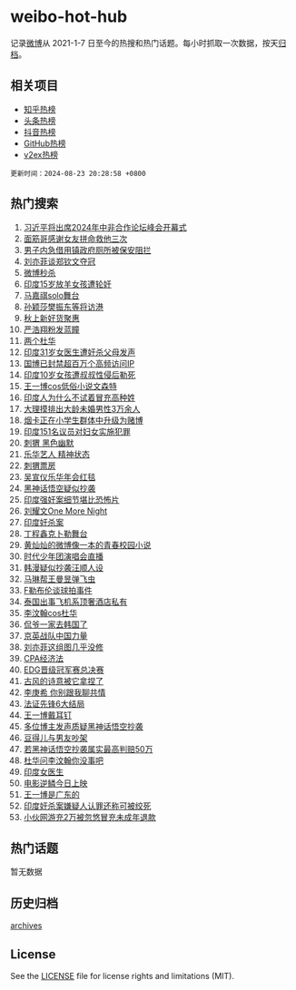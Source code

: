 # weibo-hot-hub

记录[微博](https://www.weibo.com)从 2021-1-7 日至今的热搜和热门话题。每小时抓取一次数据，按天[归档](archives)。

## 相关项目

- [知乎热榜](https://github.com/lonnyzhang423/zhihu-hot-hub)
- [头条热榜](https://github.com/lonnyzhang423/toutiao-hot-hub)
- [抖音热榜](https://github.com/lonnyzhang423/douyin-hot-hub)
- [GitHub热榜](https://github.com/lonnyzhang423/github-hot-hub)
- [v2ex热榜](https://github.com/lonnyzhang423/v2ex-hot-hub)


`更新时间：2024-08-23 20:28:58 +0800`

## 热门搜索

1. [习近平将出席2024年中非合作论坛峰会开幕式](https://m.weibo.cn/search?containerid=100103type%3D1%26t%3D10%26q%3D%23%E4%B9%A0%E8%BF%91%E5%B9%B3%E5%B0%86%E5%87%BA%E5%B8%AD2024%E5%B9%B4%E4%B8%AD%E9%9D%9E%E5%90%88%E4%BD%9C%E8%AE%BA%E5%9D%9B%E5%B3%B0%E4%BC%9A%E5%BC%80%E5%B9%95%E5%BC%8F%23&stream_entry_id=51&isnewpage=1&extparam=seat%3D1%26stream_entry_id%3D51%26c_type%3D51%26cate%3D10103%26pos%3D0%26q%3D%2523%25E4%25B9%25A0%25E8%25BF%2591%25E5%25B9%25B3%25E5%25B0%2586%25E5%2587%25BA%25E5%25B8%25AD2024%25E5%25B9%25B4%25E4%25B8%25AD%25E9%259D%259E%25E5%2590%2588%25E4%25BD%259C%25E8%25AE%25BA%25E5%259D%259B%25E5%25B3%25B0%25E4%25BC%259A%25E5%25BC%2580%25E5%25B9%2595%25E5%25BC%258F%2523%26dgr%3D0%26filter_type%3Drealtimehot%26display_time%3D1724416137%26pre_seqid%3D1724416137137018319117)
1. [面筋哥感谢女友拼命救他三次](https://m.weibo.cn/search?containerid=100103type%3D1%26t%3D10%26q%3D%23%E9%9D%A2%E7%AD%8B%E5%93%A5%E6%84%9F%E8%B0%A2%E5%A5%B3%E5%8F%8B%E6%8B%BC%E5%91%BD%E6%95%91%E4%BB%96%E4%B8%89%E6%AC%A1%23&stream_entry_id=31&isnewpage=1&extparam=seat%3D1%26lcate%3D5001%26q%3D%2523%25E9%259D%25A2%25E7%25AD%258B%25E5%2593%25A5%25E6%2584%259F%25E8%25B0%25A2%25E5%25A5%25B3%25E5%258F%258B%25E6%258B%25BC%25E5%2591%25BD%25E6%2595%2591%25E4%25BB%2596%25E4%25B8%2589%25E6%25AC%25A1%2523%26dgr%3D0%26realpos%3D1%26c_type%3D31%26flag%3D2%26cate%3D5001%26pos%3D0%26filter_type%3Drealtimehot%26band_rank%3D1%26stream_entry_id%3D31%26display_time%3D1724416137%26pre_seqid%3D1724416137137018319117)
1. [男子内急借用镇政府厕所被保安阻拦](https://m.weibo.cn/search?containerid=100103type%3D1%26t%3D10%26q%3D%23%E7%94%B7%E5%AD%90%E5%86%85%E6%80%A5%E5%80%9F%E7%94%A8%E9%95%87%E6%94%BF%E5%BA%9C%E5%8E%95%E6%89%80%E8%A2%AB%E4%BF%9D%E5%AE%89%E9%98%BB%E6%8B%A6%23&stream_entry_id=31&isnewpage=1&extparam=seat%3D1%26lcate%3D5001%26q%3D%2523%25E7%2594%25B7%25E5%25AD%2590%25E5%2586%2585%25E6%2580%25A5%25E5%2580%259F%25E7%2594%25A8%25E9%2595%2587%25E6%2594%25BF%25E5%25BA%259C%25E5%258E%2595%25E6%2589%2580%25E8%25A2%25AB%25E4%25BF%259D%25E5%25AE%2589%25E9%2598%25BB%25E6%258B%25A6%2523%26dgr%3D0%26realpos%3D2%26c_type%3D31%26flag%3D1%26cate%3D5001%26pos%3D1%26filter_type%3Drealtimehot%26band_rank%3D2%26stream_entry_id%3D31%26display_time%3D1724416137%26pre_seqid%3D1724416137137018319117)
1. [刘亦菲谈郑钦文夺冠](https://m.weibo.cn/search?containerid=100103type%3D1%26t%3D10%26q%3D%23%E5%88%98%E4%BA%A6%E8%8F%B2%E8%B0%88%E9%83%91%E9%92%A6%E6%96%87%E5%A4%BA%E5%86%A0%23&stream_entry_id=31&isnewpage=1&extparam=seat%3D1%26lcate%3D5001%26q%3D%2523%25E5%2588%2598%25E4%25BA%25A6%25E8%258F%25B2%25E8%25B0%2588%25E9%2583%2591%25E9%2592%25A6%25E6%2596%2587%25E5%25A4%25BA%25E5%2586%25A0%2523%26dgr%3D0%26realpos%3D3%26c_type%3D31%26flag%3D2%26cate%3D5001%26pos%3D2%26filter_type%3Drealtimehot%26band_rank%3D3%26stream_entry_id%3D31%26display_time%3D1724416137%26pre_seqid%3D1724416137137018319117)
1. [微博秒杀](https://m.weibo.cn/search?containerid=100103type%3D1%26t%3D10%26q%3D%23%E5%BE%AE%E5%8D%9A%E7%A7%92%E6%9D%80%23&stream_entry_id=31&isnewpage=1&extparam=seat%3D1%26lcate%3D5001%26is_ad_pos%3D1%26q%3D%2523%25E5%25BE%25AE%25E5%258D%259A%25E7%25A7%2592%25E6%259D%2580%2523%26dgr%3D0%26filter_type%3Drealtimehot%26adid%3D250744%26c_type%3D31%26pos%3D3%26cate%3D5001%26band_rank%3D4%26stream_entry_id%3D31%26display_time%3D1724416137%26pre_seqid%3D1724416137137018319117)
1. [印度15岁放羊女孩遭轮奸](https://m.weibo.cn/search?containerid=100103type%3D1%26t%3D10%26q%3D%23%E5%8D%B0%E5%BA%A615%E5%B2%81%E6%94%BE%E7%BE%8A%E5%A5%B3%E5%AD%A9%E9%81%AD%E8%BD%AE%E5%A5%B8%23&stream_entry_id=31&isnewpage=1&extparam=seat%3D1%26lcate%3D5001%26q%3D%2523%25E5%258D%25B0%25E5%25BA%25A615%25E5%25B2%2581%25E6%2594%25BE%25E7%25BE%258A%25E5%25A5%25B3%25E5%25AD%25A9%25E9%2581%25AD%25E8%25BD%25AE%25E5%25A5%25B8%2523%26dgr%3D0%26realpos%3D4%26c_type%3D31%26flag%3D2%26cate%3D5001%26pos%3D4%26filter_type%3Drealtimehot%26band_rank%3D4%26stream_entry_id%3D31%26display_time%3D1724416137%26pre_seqid%3D1724416137137018319117)
1. [马嘉祺solo舞台](https://m.weibo.cn/search?containerid=100103type%3D1%26t%3D10%26q%3D%E9%A9%AC%E5%98%89%E7%A5%BAsolo%E8%88%9E%E5%8F%B0&stream_entry_id=31&isnewpage=1&extparam=seat%3D1%26lcate%3D5001%26q%3D%25E9%25A9%25AC%25E5%2598%2589%25E7%25A5%25BAsolo%25E8%2588%259E%25E5%258F%25B0%26dgr%3D0%26realpos%3D5%26c_type%3D31%26flag%3D1%26cate%3D5001%26pos%3D5%26filter_type%3Drealtimehot%26band_rank%3D5%26stream_entry_id%3D31%26display_time%3D1724416137%26pre_seqid%3D1724416137137018319117)
1. [孙颖莎樊振东等将访港](https://m.weibo.cn/search?containerid=100103type%3D1%26t%3D10%26q%3D%23%E5%AD%99%E9%A2%96%E8%8E%8E%E6%A8%8A%E6%8C%AF%E4%B8%9C%E7%AD%89%E5%B0%86%E8%AE%BF%E6%B8%AF%23&stream_entry_id=31&isnewpage=1&extparam=seat%3D1%26lcate%3D5001%26q%3D%2523%25E5%25AD%2599%25E9%25A2%2596%25E8%258E%258E%25E6%25A8%258A%25E6%258C%25AF%25E4%25B8%259C%25E7%25AD%2589%25E5%25B0%2586%25E8%25AE%25BF%25E6%25B8%25AF%2523%26dgr%3D0%26realpos%3D6%26c_type%3D31%26flag%3D1%26cate%3D5001%26pos%3D6%26filter_type%3Drealtimehot%26band_rank%3D6%26stream_entry_id%3D31%26display_time%3D1724416137%26pre_seqid%3D1724416137137018319117)
1. [秋上新好货聚惠](https://m.weibo.cn/search?containerid=100103type%3D1%26t%3D10%26q%3D%23%E7%A7%8B%E4%B8%8A%E6%96%B0%E5%A5%BD%E8%B4%A7%E8%81%9A%E6%83%A0%23&stream_entry_id=31&isnewpage=1&extparam=seat%3D1%26lcate%3D5001%26is_ad_pos%3D1%26q%3D%2523%25E7%25A7%258B%25E4%25B8%258A%25E6%2596%25B0%25E5%25A5%25BD%25E8%25B4%25A7%25E8%2581%259A%25E6%2583%25A0%2523%26dgr%3D0%26filter_type%3Drealtimehot%26adid%3D250905%26c_type%3D31%26pos%3D7%26cate%3D5001%26band_rank%3D7%26stream_entry_id%3D31%26display_time%3D1724416137%26pre_seqid%3D1724416137137018319117)
1. [严浩翔粉发蓝瞳](https://m.weibo.cn/search?containerid=100103type%3D1%26t%3D10%26q%3D%E4%B8%A5%E6%B5%A9%E7%BF%94%E7%B2%89%E5%8F%91%E8%93%9D%E7%9E%B3&stream_entry_id=31&isnewpage=1&extparam=seat%3D1%26lcate%3D5001%26q%3D%25E4%25B8%25A5%25E6%25B5%25A9%25E7%25BF%2594%25E7%25B2%2589%25E5%258F%2591%25E8%2593%259D%25E7%259E%25B3%26dgr%3D0%26realpos%3D7%26c_type%3D31%26flag%3D1%26cate%3D5001%26pos%3D8%26filter_type%3Drealtimehot%26band_rank%3D7%26stream_entry_id%3D31%26display_time%3D1724416137%26pre_seqid%3D1724416137137018319117)
1. [两个杜华](https://m.weibo.cn/search?containerid=100103type%3D1%26t%3D10%26q%3D%E4%B8%A4%E4%B8%AA%E6%9D%9C%E5%8D%8E&stream_entry_id=31&isnewpage=1&extparam=seat%3D1%26lcate%3D5001%26q%3D%25E4%25B8%25A4%25E4%25B8%25AA%25E6%259D%259C%25E5%258D%258E%26dgr%3D0%26realpos%3D8%26c_type%3D31%26flag%3D0%26cate%3D5001%26pos%3D9%26filter_type%3Drealtimehot%26band_rank%3D8%26stream_entry_id%3D31%26display_time%3D1724416137%26pre_seqid%3D1724416137137018319117)
1. [印度31岁女医生遭奸杀父母发声](https://m.weibo.cn/search?containerid=100103type%3D1%26t%3D10%26q%3D%23%E5%8D%B0%E5%BA%A631%E5%B2%81%E5%A5%B3%E5%8C%BB%E7%94%9F%E9%81%AD%E5%A5%B8%E6%9D%80%E7%88%B6%E6%AF%8D%E5%8F%91%E5%A3%B0%23&stream_entry_id=31&isnewpage=1&extparam=seat%3D1%26lcate%3D5001%26q%3D%2523%25E5%258D%25B0%25E5%25BA%25A631%25E5%25B2%2581%25E5%25A5%25B3%25E5%258C%25BB%25E7%2594%259F%25E9%2581%25AD%25E5%25A5%25B8%25E6%259D%2580%25E7%2588%25B6%25E6%25AF%258D%25E5%258F%2591%25E5%25A3%25B0%2523%26dgr%3D0%26realpos%3D9%26c_type%3D31%26flag%3D1%26cate%3D5001%26pos%3D10%26filter_type%3Drealtimehot%26band_rank%3D9%26stream_entry_id%3D31%26display_time%3D1724416137%26pre_seqid%3D1724416137137018319117)
1. [国博已封禁超百万个高频访问IP](https://m.weibo.cn/search?containerid=100103type%3D1%26t%3D10%26q%3D%23%E5%9B%BD%E5%8D%9A%E5%B7%B2%E5%B0%81%E7%A6%81%E8%B6%85%E7%99%BE%E4%B8%87%E4%B8%AA%E9%AB%98%E9%A2%91%E8%AE%BF%E9%97%AEIP%23&stream_entry_id=31&isnewpage=1&extparam=seat%3D1%26lcate%3D5001%26q%3D%2523%25E5%259B%25BD%25E5%258D%259A%25E5%25B7%25B2%25E5%25B0%2581%25E7%25A6%2581%25E8%25B6%2585%25E7%2599%25BE%25E4%25B8%2587%25E4%25B8%25AA%25E9%25AB%2598%25E9%25A2%2591%25E8%25AE%25BF%25E9%2597%25AEIP%2523%26dgr%3D0%26realpos%3D10%26c_type%3D31%26flag%3D1%26cate%3D5001%26pos%3D11%26filter_type%3Drealtimehot%26band_rank%3D10%26stream_entry_id%3D31%26display_time%3D1724416137%26pre_seqid%3D1724416137137018319117)
1. [印度10岁女孩遭叔叔性侵后勒死](https://m.weibo.cn/search?containerid=100103type%3D1%26t%3D10%26q%3D%23%E5%8D%B0%E5%BA%A610%E5%B2%81%E5%A5%B3%E5%AD%A9%E9%81%AD%E5%8F%94%E5%8F%94%E6%80%A7%E4%BE%B5%E5%90%8E%E5%8B%92%E6%AD%BB%23&stream_entry_id=31&isnewpage=1&extparam=seat%3D1%26lcate%3D5001%26q%3D%2523%25E5%258D%25B0%25E5%25BA%25A610%25E5%25B2%2581%25E5%25A5%25B3%25E5%25AD%25A9%25E9%2581%25AD%25E5%258F%2594%25E5%258F%2594%25E6%2580%25A7%25E4%25BE%25B5%25E5%2590%258E%25E5%258B%2592%25E6%25AD%25BB%2523%26dgr%3D0%26realpos%3D11%26c_type%3D31%26flag%3D0%26cate%3D5001%26pos%3D12%26filter_type%3Drealtimehot%26band_rank%3D11%26stream_entry_id%3D31%26display_time%3D1724416137%26pre_seqid%3D1724416137137018319117)
1. [王一博cos低俗小说文森特](https://m.weibo.cn/search?containerid=100103type%3D1%26t%3D10%26q%3D%23%E7%8E%8B%E4%B8%80%E5%8D%9Acos%E4%BD%8E%E4%BF%97%E5%B0%8F%E8%AF%B4%E6%96%87%E6%A3%AE%E7%89%B9%23&stream_entry_id=31&isnewpage=1&extparam=seat%3D1%26lcate%3D5001%26q%3D%2523%25E7%258E%258B%25E4%25B8%2580%25E5%258D%259Acos%25E4%25BD%258E%25E4%25BF%2597%25E5%25B0%258F%25E8%25AF%25B4%25E6%2596%2587%25E6%25A3%25AE%25E7%2589%25B9%2523%26dgr%3D0%26realpos%3D12%26c_type%3D31%26flag%3D2%26cate%3D5001%26pos%3D13%26filter_type%3Drealtimehot%26band_rank%3D12%26stream_entry_id%3D31%26display_time%3D1724416137%26pre_seqid%3D1724416137137018319117)
1. [印度人为什么不试着冒充高种姓](https://m.weibo.cn/search?containerid=100103type%3D1%26t%3D10%26q%3D%23%E5%8D%B0%E5%BA%A6%E4%BA%BA%E4%B8%BA%E4%BB%80%E4%B9%88%E4%B8%8D%E8%AF%95%E7%9D%80%E5%86%92%E5%85%85%E9%AB%98%E7%A7%8D%E5%A7%93%23&stream_entry_id=31&isnewpage=1&extparam=seat%3D1%26lcate%3D5001%26q%3D%2523%25E5%258D%25B0%25E5%25BA%25A6%25E4%25BA%25BA%25E4%25B8%25BA%25E4%25BB%2580%25E4%25B9%2588%25E4%25B8%258D%25E8%25AF%2595%25E7%259D%2580%25E5%2586%2592%25E5%2585%2585%25E9%25AB%2598%25E7%25A7%258D%25E5%25A7%2593%2523%26dgr%3D0%26realpos%3D13%26c_type%3D31%26flag%3D0%26cate%3D5001%26pos%3D14%26filter_type%3Drealtimehot%26band_rank%3D13%26stream_entry_id%3D31%26display_time%3D1724416137%26pre_seqid%3D1724416137137018319117)
1. [大理摸排出大龄未婚男性3万余人](https://m.weibo.cn/search?containerid=100103type%3D1%26t%3D10%26q%3D%23%E5%A4%A7%E7%90%86%E6%91%B8%E6%8E%92%E5%87%BA%E5%A4%A7%E9%BE%84%E6%9C%AA%E5%A9%9A%E7%94%B7%E6%80%A73%E4%B8%87%E4%BD%99%E4%BA%BA%23&stream_entry_id=31&isnewpage=1&extparam=seat%3D1%26lcate%3D5001%26q%3D%2523%25E5%25A4%25A7%25E7%2590%2586%25E6%2591%25B8%25E6%258E%2592%25E5%2587%25BA%25E5%25A4%25A7%25E9%25BE%2584%25E6%259C%25AA%25E5%25A9%259A%25E7%2594%25B7%25E6%2580%25A73%25E4%25B8%2587%25E4%25BD%2599%25E4%25BA%25BA%2523%26dgr%3D0%26realpos%3D14%26c_type%3D31%26flag%3D0%26cate%3D5001%26pos%3D15%26filter_type%3Drealtimehot%26band_rank%3D14%26stream_entry_id%3D31%26display_time%3D1724416137%26pre_seqid%3D1724416137137018319117)
1. [烟卡正在小学生群体中升级为赌博](https://m.weibo.cn/search?containerid=100103type%3D1%26t%3D10%26q%3D%23%E7%83%9F%E5%8D%A1%E6%AD%A3%E5%9C%A8%E5%B0%8F%E5%AD%A6%E7%94%9F%E7%BE%A4%E4%BD%93%E4%B8%AD%E5%8D%87%E7%BA%A7%E4%B8%BA%E8%B5%8C%E5%8D%9A%23&stream_entry_id=31&isnewpage=1&extparam=seat%3D1%26lcate%3D5001%26q%3D%2523%25E7%2583%259F%25E5%258D%25A1%25E6%25AD%25A3%25E5%259C%25A8%25E5%25B0%258F%25E5%25AD%25A6%25E7%2594%259F%25E7%25BE%25A4%25E4%25BD%2593%25E4%25B8%25AD%25E5%258D%2587%25E7%25BA%25A7%25E4%25B8%25BA%25E8%25B5%258C%25E5%258D%259A%2523%26dgr%3D0%26realpos%3D15%26c_type%3D31%26flag%3D1%26cate%3D5001%26pos%3D16%26filter_type%3Drealtimehot%26band_rank%3D15%26stream_entry_id%3D31%26display_time%3D1724416137%26pre_seqid%3D1724416137137018319117)
1. [印度151名议员对妇女实施犯罪](https://m.weibo.cn/search?containerid=100103type%3D1%26t%3D10%26q%3D%23%E5%8D%B0%E5%BA%A6151%E5%90%8D%E8%AE%AE%E5%91%98%E5%AF%B9%E5%A6%87%E5%A5%B3%E5%AE%9E%E6%96%BD%E7%8A%AF%E7%BD%AA%23&stream_entry_id=31&isnewpage=1&extparam=seat%3D1%26lcate%3D5001%26q%3D%2523%25E5%258D%25B0%25E5%25BA%25A6151%25E5%2590%258D%25E8%25AE%25AE%25E5%2591%2598%25E5%25AF%25B9%25E5%25A6%2587%25E5%25A5%25B3%25E5%25AE%259E%25E6%2596%25BD%25E7%258A%25AF%25E7%25BD%25AA%2523%26dgr%3D0%26realpos%3D16%26c_type%3D31%26flag%3D0%26cate%3D5001%26pos%3D17%26filter_type%3Drealtimehot%26band_rank%3D16%26stream_entry_id%3D31%26display_time%3D1724416137%26pre_seqid%3D1724416137137018319117)
1. [刺猬 黑色幽默](https://m.weibo.cn/search?containerid=100103type%3D1%26t%3D10%26q%3D%E5%88%BA%E7%8C%AC+%E9%BB%91%E8%89%B2%E5%B9%BD%E9%BB%98&stream_entry_id=31&isnewpage=1&extparam=seat%3D1%26lcate%3D5001%26q%3D%25E5%2588%25BA%25E7%258C%25AC%2520%25E9%25BB%2591%25E8%2589%25B2%25E5%25B9%25BD%25E9%25BB%2598%26dgr%3D0%26realpos%3D17%26c_type%3D31%26flag%3D1%26cate%3D5001%26pos%3D18%26filter_type%3Drealtimehot%26band_rank%3D17%26stream_entry_id%3D31%26display_time%3D1724416137%26pre_seqid%3D1724416137137018319117)
1. [乐华艺人 精神状态](https://m.weibo.cn/search?containerid=100103type%3D1%26t%3D10%26q%3D%E4%B9%90%E5%8D%8E%E8%89%BA%E4%BA%BA+%E7%B2%BE%E7%A5%9E%E7%8A%B6%E6%80%81&stream_entry_id=31&isnewpage=1&extparam=seat%3D1%26lcate%3D5001%26q%3D%25E4%25B9%2590%25E5%258D%258E%25E8%2589%25BA%25E4%25BA%25BA%2520%25E7%25B2%25BE%25E7%25A5%259E%25E7%258A%25B6%25E6%2580%2581%26dgr%3D0%26realpos%3D18%26c_type%3D31%26flag%3D0%26cate%3D5001%26pos%3D19%26filter_type%3Drealtimehot%26band_rank%3D18%26stream_entry_id%3D31%26display_time%3D1724416137%26pre_seqid%3D1724416137137018319117)
1. [刺猬票房](https://m.weibo.cn/search?containerid=100103type%3D1%26t%3D10%26q%3D%E5%88%BA%E7%8C%AC%E7%A5%A8%E6%88%BF&stream_entry_id=31&isnewpage=1&extparam=seat%3D1%26lcate%3D5001%26q%3D%25E5%2588%25BA%25E7%258C%25AC%25E7%25A5%25A8%25E6%2588%25BF%26dgr%3D0%26realpos%3D19%26c_type%3D31%26flag%3D1%26cate%3D5001%26pos%3D20%26filter_type%3Drealtimehot%26band_rank%3D19%26stream_entry_id%3D31%26display_time%3D1724416137%26pre_seqid%3D1724416137137018319117)
1. [吴宣仪乐华年会红毯](https://m.weibo.cn/search?containerid=100103type%3D1%26t%3D10%26q%3D%23%E5%90%B4%E5%AE%A3%E4%BB%AA%E4%B9%90%E5%8D%8E%E5%B9%B4%E4%BC%9A%E7%BA%A2%E6%AF%AF%23&stream_entry_id=31&isnewpage=1&extparam=seat%3D1%26lcate%3D5001%26q%3D%2523%25E5%2590%25B4%25E5%25AE%25A3%25E4%25BB%25AA%25E4%25B9%2590%25E5%258D%258E%25E5%25B9%25B4%25E4%25BC%259A%25E7%25BA%25A2%25E6%25AF%25AF%2523%26dgr%3D0%26realpos%3D20%26c_type%3D31%26flag%3D0%26cate%3D5001%26pos%3D21%26filter_type%3Drealtimehot%26band_rank%3D20%26stream_entry_id%3D31%26display_time%3D1724416137%26pre_seqid%3D1724416137137018319117)
1. [黑神话悟空疑似抄袭](https://m.weibo.cn/search?containerid=100103type%3D1%26t%3D10%26q%3D%E9%BB%91%E7%A5%9E%E8%AF%9D%E6%82%9F%E7%A9%BA%E7%96%91%E4%BC%BC%E6%8A%84%E8%A2%AD&stream_entry_id=31&isnewpage=1&extparam=seat%3D1%26lcate%3D5001%26q%3D%25E9%25BB%2591%25E7%25A5%259E%25E8%25AF%259D%25E6%2582%259F%25E7%25A9%25BA%25E7%2596%2591%25E4%25BC%25BC%25E6%258A%2584%25E8%25A2%25AD%26dgr%3D0%26realpos%3D21%26c_type%3D31%26flag%3D2%26cate%3D5001%26pos%3D22%26filter_type%3Drealtimehot%26band_rank%3D21%26stream_entry_id%3D31%26display_time%3D1724416137%26pre_seqid%3D1724416137137018319117)
1. [印度强奸案细节堪比恐怖片](https://m.weibo.cn/search?containerid=100103type%3D1%26t%3D10%26q%3D%E5%8D%B0%E5%BA%A6%E5%BC%BA%E5%A5%B8%E6%A1%88%E7%BB%86%E8%8A%82%E5%A0%AA%E6%AF%94%E6%81%90%E6%80%96%E7%89%87&stream_entry_id=31&isnewpage=1&extparam=seat%3D1%26lcate%3D5001%26q%3D%25E5%258D%25B0%25E5%25BA%25A6%25E5%25BC%25BA%25E5%25A5%25B8%25E6%25A1%2588%25E7%25BB%2586%25E8%258A%2582%25E5%25A0%25AA%25E6%25AF%2594%25E6%2581%2590%25E6%2580%2596%25E7%2589%2587%26dgr%3D0%26realpos%3D22%26c_type%3D31%26flag%3D2%26cate%3D5001%26pos%3D23%26filter_type%3Drealtimehot%26band_rank%3D22%26stream_entry_id%3D31%26display_time%3D1724416137%26pre_seqid%3D1724416137137018319117)
1. [刘耀文One More Night](https://m.weibo.cn/search?containerid=100103type%3D1%26t%3D10%26q%3D%E5%88%98%E8%80%80%E6%96%87One+More+Night&stream_entry_id=31&isnewpage=1&extparam=seat%3D1%26lcate%3D5001%26q%3D%25E5%2588%2598%25E8%2580%2580%25E6%2596%2587One%2520More%2520Night%26dgr%3D0%26realpos%3D23%26c_type%3D31%26flag%3D1%26cate%3D5001%26pos%3D24%26filter_type%3Drealtimehot%26band_rank%3D23%26stream_entry_id%3D31%26display_time%3D1724416137%26pre_seqid%3D1724416137137018319117)
1. [印度奸杀案](https://m.weibo.cn/search?containerid=100103type%3D1%26t%3D10%26q%3D%E5%8D%B0%E5%BA%A6%E5%A5%B8%E6%9D%80%E6%A1%88&stream_entry_id=31&isnewpage=1&extparam=seat%3D1%26lcate%3D5001%26q%3D%25E5%258D%25B0%25E5%25BA%25A6%25E5%25A5%25B8%25E6%259D%2580%25E6%25A1%2588%26dgr%3D0%26realpos%3D24%26c_type%3D31%26flag%3D0%26cate%3D5001%26pos%3D25%26filter_type%3Drealtimehot%26band_rank%3D24%26stream_entry_id%3D31%26display_time%3D1724416137%26pre_seqid%3D1724416137137018319117)
1. [丁程鑫克卜勒舞台](https://m.weibo.cn/search?containerid=100103type%3D1%26t%3D10%26q%3D%23%E4%B8%81%E7%A8%8B%E9%91%AB%E5%85%8B%E5%8D%9C%E5%8B%92%E8%88%9E%E5%8F%B0%23&stream_entry_id=31&isnewpage=1&extparam=seat%3D1%26lcate%3D5001%26q%3D%2523%25E4%25B8%2581%25E7%25A8%258B%25E9%2591%25AB%25E5%2585%258B%25E5%258D%259C%25E5%258B%2592%25E8%2588%259E%25E5%258F%25B0%2523%26dgr%3D0%26realpos%3D25%26c_type%3D31%26flag%3D1%26cate%3D5001%26pos%3D26%26filter_type%3Drealtimehot%26band_rank%3D25%26stream_entry_id%3D31%26display_time%3D1724416137%26pre_seqid%3D1724416137137018319117)
1. [黄灿灿的微博像一本的青春校园小说](https://m.weibo.cn/search?containerid=100103type%3D1%26t%3D10%26q%3D%23%E9%BB%84%E7%81%BF%E7%81%BF%E7%9A%84%E5%BE%AE%E5%8D%9A%E5%83%8F%E4%B8%80%E6%9C%AC%E7%9A%84%E9%9D%92%E6%98%A5%E6%A0%A1%E5%9B%AD%E5%B0%8F%E8%AF%B4%23&stream_entry_id=31&isnewpage=1&extparam=seat%3D1%26lcate%3D5001%26q%3D%2523%25E9%25BB%2584%25E7%2581%25BF%25E7%2581%25BF%25E7%259A%2584%25E5%25BE%25AE%25E5%258D%259A%25E5%2583%258F%25E4%25B8%2580%25E6%259C%25AC%25E7%259A%2584%25E9%259D%2592%25E6%2598%25A5%25E6%25A0%25A1%25E5%259B%25AD%25E5%25B0%258F%25E8%25AF%25B4%2523%26dgr%3D0%26realpos%3D26%26c_type%3D31%26flag%3D1%26cate%3D5001%26pos%3D27%26filter_type%3Drealtimehot%26band_rank%3D26%26stream_entry_id%3D31%26display_time%3D1724416137%26pre_seqid%3D1724416137137018319117)
1. [时代少年团演唱会直播](https://m.weibo.cn/search?containerid=100103type%3D1%26t%3D10%26q%3D%E6%97%B6%E4%BB%A3%E5%B0%91%E5%B9%B4%E5%9B%A2%E6%BC%94%E5%94%B1%E4%BC%9A%E7%9B%B4%E6%92%AD&stream_entry_id=31&isnewpage=1&extparam=seat%3D1%26lcate%3D5001%26q%3D%25E6%2597%25B6%25E4%25BB%25A3%25E5%25B0%2591%25E5%25B9%25B4%25E5%259B%25A2%25E6%25BC%2594%25E5%2594%25B1%25E4%25BC%259A%25E7%259B%25B4%25E6%2592%25AD%26dgr%3D0%26realpos%3D27%26c_type%3D31%26flag%3D1%26cate%3D5001%26pos%3D28%26filter_type%3Drealtimehot%26band_rank%3D27%26stream_entry_id%3D31%26display_time%3D1724416137%26pre_seqid%3D1724416137137018319117)
1. [韩漫疑似抄袭汪顺人设](https://m.weibo.cn/search?containerid=100103type%3D1%26t%3D10%26q%3D%23%E9%9F%A9%E6%BC%AB%E7%96%91%E4%BC%BC%E6%8A%84%E8%A2%AD%E6%B1%AA%E9%A1%BA%E4%BA%BA%E8%AE%BE%23&stream_entry_id=31&isnewpage=1&extparam=seat%3D1%26lcate%3D5001%26q%3D%2523%25E9%259F%25A9%25E6%25BC%25AB%25E7%2596%2591%25E4%25BC%25BC%25E6%258A%2584%25E8%25A2%25AD%25E6%25B1%25AA%25E9%25A1%25BA%25E4%25BA%25BA%25E8%25AE%25BE%2523%26dgr%3D0%26realpos%3D28%26c_type%3D31%26flag%3D1%26cate%3D5001%26pos%3D29%26filter_type%3Drealtimehot%26band_rank%3D28%26stream_entry_id%3D31%26display_time%3D1724416137%26pre_seqid%3D1724416137137018319117)
1. [马琳帮王曼昱弹飞虫](https://m.weibo.cn/search?containerid=100103type%3D1%26t%3D10%26q%3D%E9%A9%AC%E7%90%B3%E5%B8%AE%E7%8E%8B%E6%9B%BC%E6%98%B1%E5%BC%B9%E9%A3%9E%E8%99%AB&stream_entry_id=31&isnewpage=1&extparam=seat%3D1%26lcate%3D5001%26q%3D%25E9%25A9%25AC%25E7%2590%25B3%25E5%25B8%25AE%25E7%258E%258B%25E6%259B%25BC%25E6%2598%25B1%25E5%25BC%25B9%25E9%25A3%259E%25E8%2599%25AB%26dgr%3D0%26realpos%3D29%26c_type%3D31%26flag%3D1%26cate%3D5001%26pos%3D30%26filter_type%3Drealtimehot%26band_rank%3D29%26stream_entry_id%3D31%26display_time%3D1724416137%26pre_seqid%3D1724416137137018319117)
1. [F勒布伦谈球拍事件](https://m.weibo.cn/search?containerid=100103type%3D1%26t%3D10%26q%3DF%E5%8B%92%E5%B8%83%E4%BC%A6%E8%B0%88%E7%90%83%E6%8B%8D%E4%BA%8B%E4%BB%B6&stream_entry_id=31&isnewpage=1&extparam=seat%3D1%26lcate%3D5001%26q%3DF%25E5%258B%2592%25E5%25B8%2583%25E4%25BC%25A6%25E8%25B0%2588%25E7%2590%2583%25E6%258B%258D%25E4%25BA%258B%25E4%25BB%25B6%26dgr%3D0%26realpos%3D30%26c_type%3D31%26flag%3D0%26cate%3D5001%26pos%3D31%26filter_type%3Drealtimehot%26band_rank%3D30%26stream_entry_id%3D31%26display_time%3D1724416137%26pre_seqid%3D1724416137137018319117)
1. [泰国出事飞机系顶奢酒店私有](https://m.weibo.cn/search?containerid=100103type%3D1%26t%3D10%26q%3D%23%E6%B3%B0%E5%9B%BD%E5%87%BA%E4%BA%8B%E9%A3%9E%E6%9C%BA%E7%B3%BB%E9%A1%B6%E5%A5%A2%E9%85%92%E5%BA%97%E7%A7%81%E6%9C%89%23&stream_entry_id=31&isnewpage=1&extparam=seat%3D1%26lcate%3D5001%26q%3D%2523%25E6%25B3%25B0%25E5%259B%25BD%25E5%2587%25BA%25E4%25BA%258B%25E9%25A3%259E%25E6%259C%25BA%25E7%25B3%25BB%25E9%25A1%25B6%25E5%25A5%25A2%25E9%2585%2592%25E5%25BA%2597%25E7%25A7%2581%25E6%259C%2589%2523%26dgr%3D0%26realpos%3D31%26c_type%3D31%26flag%3D0%26cate%3D5001%26pos%3D32%26filter_type%3Drealtimehot%26band_rank%3D31%26stream_entry_id%3D31%26display_time%3D1724416137%26pre_seqid%3D1724416137137018319117)
1. [李汶翰cos杜华](https://m.weibo.cn/search?containerid=100103type%3D1%26t%3D10%26q%3D%23%E6%9D%8E%E6%B1%B6%E7%BF%B0cos%E6%9D%9C%E5%8D%8E%23&stream_entry_id=31&isnewpage=1&extparam=seat%3D1%26lcate%3D5001%26q%3D%2523%25E6%259D%258E%25E6%25B1%25B6%25E7%25BF%25B0cos%25E6%259D%259C%25E5%258D%258E%2523%26dgr%3D0%26realpos%3D32%26c_type%3D31%26flag%3D0%26cate%3D5001%26pos%3D33%26filter_type%3Drealtimehot%26band_rank%3D32%26stream_entry_id%3D31%26display_time%3D1724416137%26pre_seqid%3D1724416137137018319117)
1. [侃爷一家去韩国了](https://m.weibo.cn/search?containerid=100103type%3D1%26t%3D10%26q%3D%23%E4%BE%83%E7%88%B7%E4%B8%80%E5%AE%B6%E5%8E%BB%E9%9F%A9%E5%9B%BD%E4%BA%86%23&stream_entry_id=31&isnewpage=1&extparam=seat%3D1%26lcate%3D5001%26q%3D%2523%25E4%25BE%2583%25E7%2588%25B7%25E4%25B8%2580%25E5%25AE%25B6%25E5%258E%25BB%25E9%259F%25A9%25E5%259B%25BD%25E4%25BA%2586%2523%26dgr%3D0%26realpos%3D33%26c_type%3D31%26flag%3D1%26cate%3D5001%26pos%3D34%26filter_type%3Drealtimehot%26band_rank%3D33%26stream_entry_id%3D31%26display_time%3D1724416137%26pre_seqid%3D1724416137137018319117)
1. [京英战队中国力量](https://m.weibo.cn/search?containerid=100103type%3D1%26t%3D10%26q%3D%23%E4%BA%AC%E8%8B%B1%E6%88%98%E9%98%9F%E4%B8%AD%E5%9B%BD%E5%8A%9B%E9%87%8F%23&stream_entry_id=31&isnewpage=1&extparam=seat%3D1%26lcate%3D5001%26q%3D%2523%25E4%25BA%25AC%25E8%258B%25B1%25E6%2588%2598%25E9%2598%259F%25E4%25B8%25AD%25E5%259B%25BD%25E5%258A%259B%25E9%2587%258F%2523%26dgr%3D0%26realpos%3D34%26c_type%3D31%26flag%3D1%26cate%3D5001%26pos%3D35%26filter_type%3Drealtimehot%26band_rank%3D34%26stream_entry_id%3D31%26display_time%3D1724416137%26pre_seqid%3D1724416137137018319117)
1. [刘亦菲这组图几乎没修](https://m.weibo.cn/search?containerid=100103type%3D1%26t%3D10%26q%3D%E5%88%98%E4%BA%A6%E8%8F%B2%E8%BF%99%E7%BB%84%E5%9B%BE%E5%87%A0%E4%B9%8E%E6%B2%A1%E4%BF%AE&stream_entry_id=31&isnewpage=1&extparam=seat%3D1%26lcate%3D5001%26q%3D%25E5%2588%2598%25E4%25BA%25A6%25E8%258F%25B2%25E8%25BF%2599%25E7%25BB%2584%25E5%259B%25BE%25E5%2587%25A0%25E4%25B9%258E%25E6%25B2%25A1%25E4%25BF%25AE%26dgr%3D0%26realpos%3D35%26c_type%3D31%26flag%3D0%26cate%3D5001%26pos%3D36%26filter_type%3Drealtimehot%26band_rank%3D35%26stream_entry_id%3D31%26display_time%3D1724416137%26pre_seqid%3D1724416137137018319117)
1. [CPA经济法](https://m.weibo.cn/search?containerid=100103type%3D1%26t%3D10%26q%3DCPA%E7%BB%8F%E6%B5%8E%E6%B3%95&stream_entry_id=31&isnewpage=1&extparam=seat%3D1%26lcate%3D5001%26q%3DCPA%25E7%25BB%258F%25E6%25B5%258E%25E6%25B3%2595%26dgr%3D0%26realpos%3D36%26c_type%3D31%26flag%3D1%26cate%3D5001%26pos%3D37%26filter_type%3Drealtimehot%26band_rank%3D36%26stream_entry_id%3D31%26display_time%3D1724416137%26pre_seqid%3D1724416137137018319117)
1. [EDG晋级冠军赛总决赛](https://m.weibo.cn/search?containerid=100103type%3D1%26t%3D10%26q%3D%23EDG%E6%99%8B%E7%BA%A7%E5%86%A0%E5%86%9B%E8%B5%9B%E6%80%BB%E5%86%B3%E8%B5%9B%23&stream_entry_id=31&isnewpage=1&extparam=seat%3D1%26lcate%3D5001%26q%3D%2523EDG%25E6%2599%258B%25E7%25BA%25A7%25E5%2586%25A0%25E5%2586%259B%25E8%25B5%259B%25E6%2580%25BB%25E5%2586%25B3%25E8%25B5%259B%2523%26dgr%3D0%26realpos%3D37%26c_type%3D31%26flag%3D0%26cate%3D5001%26pos%3D38%26filter_type%3Drealtimehot%26band_rank%3D37%26stream_entry_id%3D31%26display_time%3D1724416137%26pre_seqid%3D1724416137137018319117)
1. [古风的诗意被它拿捏了](https://m.weibo.cn/search?containerid=100103type%3D1%26t%3D10%26q%3D%23%E5%8F%A4%E9%A3%8E%E7%9A%84%E8%AF%97%E6%84%8F%E8%A2%AB%E5%AE%83%E6%8B%BF%E6%8D%8F%E4%BA%86%23&stream_entry_id=31&isnewpage=1&extparam=seat%3D1%26lcate%3D5001%26q%3D%2523%25E5%258F%25A4%25E9%25A3%258E%25E7%259A%2584%25E8%25AF%2597%25E6%2584%258F%25E8%25A2%25AB%25E5%25AE%2583%25E6%258B%25BF%25E6%258D%258F%25E4%25BA%2586%2523%26dgr%3D0%26realpos%3D38%26adid%3D251038%26c_type%3D31%26flag%3D0%26cate%3D5001%26pos%3D39%26filter_type%3Drealtimehot%26band_rank%3D38%26stream_entry_id%3D31%26display_time%3D1724416137%26pre_seqid%3D1724416137137018319117)
1. [李庚希 你别跟我聊共情](https://m.weibo.cn/search?containerid=100103type%3D1%26t%3D10%26q%3D%E6%9D%8E%E5%BA%9A%E5%B8%8C+%E4%BD%A0%E5%88%AB%E8%B7%9F%E6%88%91%E8%81%8A%E5%85%B1%E6%83%85&stream_entry_id=31&isnewpage=1&extparam=seat%3D1%26lcate%3D5001%26q%3D%25E6%259D%258E%25E5%25BA%259A%25E5%25B8%258C%2520%25E4%25BD%25A0%25E5%2588%25AB%25E8%25B7%259F%25E6%2588%2591%25E8%2581%258A%25E5%2585%25B1%25E6%2583%2585%26dgr%3D0%26realpos%3D39%26c_type%3D31%26flag%3D0%26cate%3D5001%26pos%3D40%26filter_type%3Drealtimehot%26band_rank%3D39%26stream_entry_id%3D31%26display_time%3D1724416137%26pre_seqid%3D1724416137137018319117)
1. [法证先锋6大结局](https://m.weibo.cn/search?containerid=100103type%3D1%26t%3D10%26q%3D%E6%B3%95%E8%AF%81%E5%85%88%E9%94%8B6%E5%A4%A7%E7%BB%93%E5%B1%80&stream_entry_id=31&isnewpage=1&extparam=seat%3D1%26lcate%3D5001%26q%3D%25E6%25B3%2595%25E8%25AF%2581%25E5%2585%2588%25E9%2594%258B6%25E5%25A4%25A7%25E7%25BB%2593%25E5%25B1%2580%26dgr%3D0%26realpos%3D40%26c_type%3D31%26flag%3D1%26cate%3D5001%26pos%3D41%26filter_type%3Drealtimehot%26band_rank%3D40%26stream_entry_id%3D31%26display_time%3D1724416137%26pre_seqid%3D1724416137137018319117)
1. [王一博戴耳钉](https://m.weibo.cn/search?containerid=100103type%3D1%26t%3D10%26q%3D%E7%8E%8B%E4%B8%80%E5%8D%9A%E6%88%B4%E8%80%B3%E9%92%89&stream_entry_id=31&isnewpage=1&extparam=seat%3D1%26lcate%3D5001%26q%3D%25E7%258E%258B%25E4%25B8%2580%25E5%258D%259A%25E6%2588%25B4%25E8%2580%25B3%25E9%2592%2589%26dgr%3D0%26realpos%3D41%26c_type%3D31%26flag%3D1%26cate%3D5001%26pos%3D42%26filter_type%3Drealtimehot%26band_rank%3D41%26stream_entry_id%3D31%26display_time%3D1724416137%26pre_seqid%3D1724416137137018319117)
1. [多位博主发声质疑黑神话悟空抄袭](https://m.weibo.cn/search?containerid=100103type%3D1%26t%3D10%26q%3D%23%E5%A4%9A%E4%BD%8D%E5%8D%9A%E4%B8%BB%E5%8F%91%E5%A3%B0%E8%B4%A8%E7%96%91%E9%BB%91%E7%A5%9E%E8%AF%9D%E6%82%9F%E7%A9%BA%E6%8A%84%E8%A2%AD%23&stream_entry_id=31&isnewpage=1&extparam=seat%3D1%26lcate%3D5001%26q%3D%2523%25E5%25A4%259A%25E4%25BD%258D%25E5%258D%259A%25E4%25B8%25BB%25E5%258F%2591%25E5%25A3%25B0%25E8%25B4%25A8%25E7%2596%2591%25E9%25BB%2591%25E7%25A5%259E%25E8%25AF%259D%25E6%2582%259F%25E7%25A9%25BA%25E6%258A%2584%25E8%25A2%25AD%2523%26dgr%3D0%26realpos%3D42%26c_type%3D31%26flag%3D1%26cate%3D5001%26pos%3D43%26filter_type%3Drealtimehot%26band_rank%3D42%26stream_entry_id%3D31%26display_time%3D1724416137%26pre_seqid%3D1724416137137018319117)
1. [豆得儿与男友吵架](https://m.weibo.cn/search?containerid=100103type%3D1%26t%3D10%26q%3D%23%E8%B1%86%E5%BE%97%E5%84%BF%E4%B8%8E%E7%94%B7%E5%8F%8B%E5%90%B5%E6%9E%B6%23&stream_entry_id=31&isnewpage=1&extparam=seat%3D1%26lcate%3D5001%26q%3D%2523%25E8%25B1%2586%25E5%25BE%2597%25E5%2584%25BF%25E4%25B8%258E%25E7%2594%25B7%25E5%258F%258B%25E5%2590%25B5%25E6%259E%25B6%2523%26dgr%3D0%26realpos%3D43%26c_type%3D31%26flag%3D1%26cate%3D5001%26pos%3D44%26filter_type%3Drealtimehot%26band_rank%3D43%26stream_entry_id%3D31%26display_time%3D1724416137%26pre_seqid%3D1724416137137018319117)
1. [若黑神话悟空抄袭属实最高判赔50万](https://m.weibo.cn/search?containerid=100103type%3D1%26t%3D10%26q%3D%23%E8%8B%A5%E9%BB%91%E7%A5%9E%E8%AF%9D%E6%82%9F%E7%A9%BA%E6%8A%84%E8%A2%AD%E5%B1%9E%E5%AE%9E%E6%9C%80%E9%AB%98%E5%88%A4%E8%B5%9450%E4%B8%87%23&stream_entry_id=31&isnewpage=1&extparam=seat%3D1%26lcate%3D5001%26q%3D%2523%25E8%258B%25A5%25E9%25BB%2591%25E7%25A5%259E%25E8%25AF%259D%25E6%2582%259F%25E7%25A9%25BA%25E6%258A%2584%25E8%25A2%25AD%25E5%25B1%259E%25E5%25AE%259E%25E6%259C%2580%25E9%25AB%2598%25E5%2588%25A4%25E8%25B5%259450%25E4%25B8%2587%2523%26dgr%3D0%26realpos%3D44%26c_type%3D31%26flag%3D0%26cate%3D5001%26pos%3D45%26filter_type%3Drealtimehot%26band_rank%3D44%26stream_entry_id%3D31%26display_time%3D1724416137%26pre_seqid%3D1724416137137018319117)
1. [杜华问李汶翰你没事吧](https://m.weibo.cn/search?containerid=100103type%3D1%26t%3D10%26q%3D%23%E6%9D%9C%E5%8D%8E%E9%97%AE%E6%9D%8E%E6%B1%B6%E7%BF%B0%E4%BD%A0%E6%B2%A1%E4%BA%8B%E5%90%A7%23&stream_entry_id=31&isnewpage=1&extparam=seat%3D1%26lcate%3D5001%26q%3D%2523%25E6%259D%259C%25E5%258D%258E%25E9%2597%25AE%25E6%259D%258E%25E6%25B1%25B6%25E7%25BF%25B0%25E4%25BD%25A0%25E6%25B2%25A1%25E4%25BA%258B%25E5%2590%25A7%2523%26dgr%3D0%26realpos%3D45%26c_type%3D31%26flag%3D0%26cate%3D5001%26pos%3D46%26filter_type%3Drealtimehot%26band_rank%3D45%26stream_entry_id%3D31%26display_time%3D1724416137%26pre_seqid%3D1724416137137018319117)
1. [印度女医生](https://m.weibo.cn/search?containerid=100103type%3D1%26t%3D10%26q%3D%E5%8D%B0%E5%BA%A6%E5%A5%B3%E5%8C%BB%E7%94%9F&stream_entry_id=31&isnewpage=1&extparam=seat%3D1%26lcate%3D5001%26q%3D%25E5%258D%25B0%25E5%25BA%25A6%25E5%25A5%25B3%25E5%258C%25BB%25E7%2594%259F%26dgr%3D0%26realpos%3D46%26c_type%3D31%26flag%3D0%26cate%3D5001%26pos%3D47%26filter_type%3Drealtimehot%26band_rank%3D46%26stream_entry_id%3D31%26display_time%3D1724416137%26pre_seqid%3D1724416137137018319117)
1. [电影逆鳞今日上映](https://m.weibo.cn/search?containerid=100103type%3D1%26t%3D10%26q%3D%23%E7%94%B5%E5%BD%B1%E9%80%86%E9%B3%9E%E4%BB%8A%E6%97%A5%E4%B8%8A%E6%98%A0%23&stream_entry_id=31&isnewpage=1&extparam=seat%3D1%26lcate%3D5001%26q%3D%2523%25E7%2594%25B5%25E5%25BD%25B1%25E9%2580%2586%25E9%25B3%259E%25E4%25BB%258A%25E6%2597%25A5%25E4%25B8%258A%25E6%2598%25A0%2523%26dgr%3D0%26realpos%3D47%26c_type%3D31%26flag%3D1%26cate%3D5001%26pos%3D48%26filter_type%3Drealtimehot%26band_rank%3D47%26stream_entry_id%3D31%26display_time%3D1724416137%26pre_seqid%3D1724416137137018319117)
1. [王一博是广东的](https://m.weibo.cn/search?containerid=100103type%3D1%26t%3D10%26q%3D%E7%8E%8B%E4%B8%80%E5%8D%9A%E6%98%AF%E5%B9%BF%E4%B8%9C%E7%9A%84&stream_entry_id=31&isnewpage=1&extparam=seat%3D1%26lcate%3D5001%26q%3D%25E7%258E%258B%25E4%25B8%2580%25E5%258D%259A%25E6%2598%25AF%25E5%25B9%25BF%25E4%25B8%259C%25E7%259A%2584%26dgr%3D0%26realpos%3D48%26c_type%3D31%26flag%3D0%26cate%3D5001%26pos%3D49%26filter_type%3Drealtimehot%26band_rank%3D48%26stream_entry_id%3D31%26display_time%3D1724416137%26pre_seqid%3D1724416137137018319117)
1. [印度奸杀案嫌疑人认罪还称可被绞死](https://m.weibo.cn/search?containerid=100103type%3D1%26t%3D10%26q%3D%23%E5%8D%B0%E5%BA%A6%E5%A5%B8%E6%9D%80%E6%A1%88%E5%AB%8C%E7%96%91%E4%BA%BA%E8%AE%A4%E7%BD%AA%E8%BF%98%E7%A7%B0%E5%8F%AF%E8%A2%AB%E7%BB%9E%E6%AD%BB%23&stream_entry_id=31&isnewpage=1&extparam=seat%3D1%26lcate%3D5001%26q%3D%2523%25E5%258D%25B0%25E5%25BA%25A6%25E5%25A5%25B8%25E6%259D%2580%25E6%25A1%2588%25E5%25AB%258C%25E7%2596%2591%25E4%25BA%25BA%25E8%25AE%25A4%25E7%25BD%25AA%25E8%25BF%2598%25E7%25A7%25B0%25E5%258F%25AF%25E8%25A2%25AB%25E7%25BB%259E%25E6%25AD%25BB%2523%26dgr%3D0%26realpos%3D49%26c_type%3D31%26flag%3D1%26cate%3D5001%26pos%3D50%26filter_type%3Drealtimehot%26band_rank%3D49%26stream_entry_id%3D31%26display_time%3D1724416137%26pre_seqid%3D1724416137137018319117)
1. [小伙网游充2万被忽悠冒充未成年退款](https://m.weibo.cn/search?containerid=100103type%3D1%26t%3D10%26q%3D%23%E5%B0%8F%E4%BC%99%E7%BD%91%E6%B8%B8%E5%85%852%E4%B8%87%E8%A2%AB%E5%BF%BD%E6%82%A0%E5%86%92%E5%85%85%E6%9C%AA%E6%88%90%E5%B9%B4%E9%80%80%E6%AC%BE%23&stream_entry_id=31&isnewpage=1&extparam=seat%3D1%26lcate%3D5001%26q%3D%2523%25E5%25B0%258F%25E4%25BC%2599%25E7%25BD%2591%25E6%25B8%25B8%25E5%2585%25852%25E4%25B8%2587%25E8%25A2%25AB%25E5%25BF%25BD%25E6%2582%25A0%25E5%2586%2592%25E5%2585%2585%25E6%259C%25AA%25E6%2588%2590%25E5%25B9%25B4%25E9%2580%2580%25E6%25AC%25BE%2523%26dgr%3D0%26realpos%3D50%26c_type%3D31%26flag%3D0%26cate%3D5001%26pos%3D51%26filter_type%3Drealtimehot%26band_rank%3D50%26stream_entry_id%3D31%26display_time%3D1724416137%26pre_seqid%3D1724416137137018319117)

## 热门话题

暂无数据

## 历史归档

[archives](archives)

## License

See the [LICENSE](LICENSE) file for license rights and limitations (MIT).
